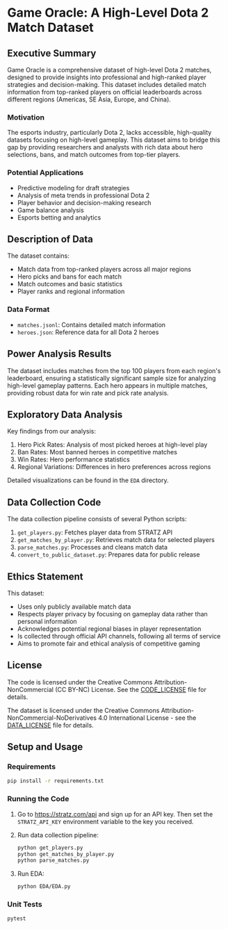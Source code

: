 # Game Oracle: A High-Level Dota 2 Match Dataset

## Executive Summary

Game Oracle is a comprehensive dataset of high-level Dota 2 matches, designed to provide insights into professional and high-ranked player strategies and decision-making. This dataset includes detailed match information from top-ranked players on official leaderboards across different regions (Americas, SE Asia, Europe, and China).

### Motivation
The esports industry, particularly Dota 2, lacks accessible, high-quality datasets focusing on high-level gameplay. This dataset aims to bridge this gap by providing researchers and analysts with rich data about hero selections, bans, and match outcomes from top-tier players.

### Potential Applications
- Predictive modeling for draft strategies
- Analysis of meta trends in professional Dota 2
- Player behavior and decision-making research
- Game balance analysis
- Esports betting and analytics

## Description of Data

The dataset contains:
- Match data from top-ranked players across all major regions
- Hero picks and bans for each match
- Match outcomes and basic statistics
- Player ranks and regional information

### Data Format
- `matches.jsonl`: Contains detailed match information
- `heroes.json`: Reference data for all Dota 2 heroes

## Power Analysis Results
The dataset includes matches from the top 100 players from each region's leaderboard, ensuring a statistically significant sample size for analyzing high-level gameplay patterns. Each hero appears in multiple matches, providing robust data for win rate and pick rate analysis.

## Exploratory Data Analysis

Key findings from our analysis:
1. Hero Pick Rates: Analysis of most picked heroes at high-level play
2. Ban Rates: Most banned heroes in competitive matches
3. Win Rates: Hero performance statistics
4. Regional Variations: Differences in hero preferences across regions

Detailed visualizations can be found in the `EDA` directory.

## Data Collection Code

The data collection pipeline consists of several Python scripts:

1. `get_players.py`: Fetches player data from STRATZ API
2. `get_matches_by_player.py`: Retrieves match data for selected players
3. `parse_matches.py`: Processes and cleans match data
4. `convert_to_public_dataset.py`: Prepares data for public release

## Ethics Statement

This dataset:
- Uses only publicly available match data
- Respects player privacy by focusing on gameplay data rather than personal information
- Acknowledges potential regional biases in player representation
- Is collected through official API channels, following all terms of service
- Aims to promote fair and ethical analysis of competitive gaming

## License

The code is licensed under the Creative Commons Attribution-NonCommercial (CC BY-NC) License. See the [CODE_LICENSE](CODE_LICENSE) file for details.

The dataset is licensed under the Creative Commons Attribution-NonCommercial-NoDerivatives 4.0 International License - see the [DATA_LICENSE](DATA_LICENSE) file for details.

## Setup and Usage

### Requirements
```bash
pip install -r requirements.txt
```

### Running the Code
1. Go to https://stratz.com/api and sign up for an API key. Then set the
   `STRATZ_API_KEY` environment variable to the key you received. 
   
2. Run data collection pipeline:
   ```bash
   python get_players.py
   python get_matches_by_player.py
   python parse_matches.py
   ```
3. Run EDA:
   ```bash
   python EDA/EDA.py
   ```

### Unit Tests

```bash
pytest
```